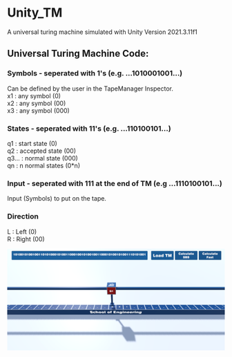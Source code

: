 # Unity_TM
A universal turing machine simulated with Unity Version 2021.3.11f1

## Universal Turing Machine Code:
### Symbols - seperated with 1's (e.g. ...1010001001...)
Can be defined by the user in the TapeManager Inspector.  
x1 : any symbol (0)  
x2 : any symbol (00)  
x3 : any symbol (000)  

### States - seperated with 11's (e.g. ...110100101...)
q1 : start state (0)  
q2 : accepted state (00)  
q3... : normal state (000)  
qn : n normal states (0*n)  

### Input - seperated with 111 at the end of TM (e.g ...1110100101...)
Input (Symbols) to put on the tape.  

### Direction
L : Left (0)  
R : Right (00)  
  
![TM Example](Screenshot_TM.png)
